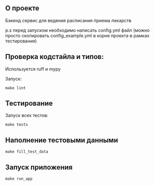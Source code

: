 ## О проекте
Бэкенд сервис для ведения расписания приема лекарств

p.s перед запуском необходимо написать config.yml файл (можно просто скопировать config_example.yml 
в корне проекта в рамках тестирования)


## Проверка кодстайла и типов: 
Используется ruff и mypy

Запуск:
```shell
make lint
```

## Тестирование

Запуск всех тестов: 
```shell
make tests
```

## Наполнение тестовыми данными

```shell
make fill_test_data
```

## Запуск приложения

```shell
make run_app
```
